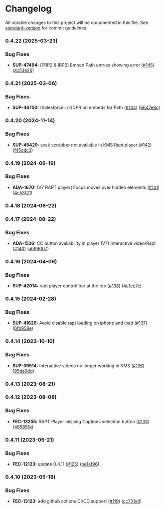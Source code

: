 # Changelog

All notable changes to this project will be documented in this file. See [standard-version](https://github.com/conventional-changelog/standard-version) for commit guidelines.

### 0.4.22 (2025-03-23)


### Bug Fixes

* **SUP-47494:** [FRP2 & IRP2] Embed Path entries showing error ([#145](https://github.com/kaltura/kaltura-interactive-player/issues/145)) ([ac53e26](https://github.com/kaltura/kaltura-interactive-player/commit/ac53e26))



### 0.4.21 (2025-03-06)


### Bug Fixes

* **SUP-46750:** (Salesforce+) GDPR on embeds for Path ([#144](https://github.com/kaltura/kaltura-interactive-player/issues/144)) ([6647e8c](https://github.com/kaltura/kaltura-interactive-player/commit/6647e8c))



### 0.4.20 (2024-11-14)


### Bug Fixes

* **SUP-45429:** seek scrubber not available in KMS Rapt player ([#142](https://github.com/kaltura/kaltura-interactive-player/issues/142)) ([f45cdc3](https://github.com/kaltura/kaltura-interactive-player/commit/f45cdc3))



### 0.4.19 (2024-09-19)


### Bug Fixes

* **ADA-1670:** [V7 RAPT player] Focus moves over hidden elements ([#141](https://github.com/kaltura/kaltura-interactive-player/issues/141)) ([4c53f21](https://github.com/kaltura/kaltura-interactive-player/commit/4c53f21))



### 0.4.18 (2024-08-22)



### 0.4.17 (2024-08-22)


### Bug Fixes

* **ADA-1526:** CC button availability in player (V7) Interactive video/Rapt ([#140](https://github.com/kaltura/kaltura-interactive-player/issues/140)) ([ab99007](https://github.com/kaltura/kaltura-interactive-player/commit/ab99007))



### 0.4.16 (2024-04-09)


### Bug Fixes

* **SUP-42014:** rapt player control bar at the top ([#138](https://github.com/kaltura/kaltura-interactive-player/issues/138)) ([4c1ec7e](https://github.com/kaltura/kaltura-interactive-player/commit/4c1ec7e))



### 0.4.15 (2024-02-28)


### Bug Fixes

* **SUP-41626:** Avoid disable rapt loading on iphone and ipad ([#137](https://github.com/kaltura/kaltura-interactive-player/issues/137)) ([6fb958e](https://github.com/kaltura/kaltura-interactive-player/commit/6fb958e))



### 0.4.14 (2023-10-10)


### Bug Fixes

* **SUP-39514:** Interactive videos no longer working in KMS ([#136](https://github.com/kaltura/kaltura-interactive-player/issues/136)) ([95da6dd](https://github.com/kaltura/kaltura-interactive-player/commit/95da6dd))



### 0.4.13 (2023-08-21)



### 0.4.12 (2023-08-08)


### Bug Fixes

* **FEC-13255:** RAPT Player missing Captions selection button ([#133](https://github.com/kaltura/kaltura-interactive-player/issues/133)) ([465851e](https://github.com/kaltura/kaltura-interactive-player/commit/465851e))



### 0.4.11 (2023-05-21)


### Bug Fixes

* **FEC-12123:** update 0.4.11 ([#125](https://github.com/kaltura/kaltura-interactive-player/issues/125)) ([be1af96](https://github.com/kaltura/kaltura-interactive-player/commit/be1af96))



### 0.4.10 (2023-05-18)


### Bug Fixes

* **FEC-13123:** add github actions CI/CD support ([#119](https://github.com/kaltura/kaltura-interactive-player/issues/119)) ([cc701a8](https://github.com/kaltura/kaltura-interactive-player/commit/cc701a8))

